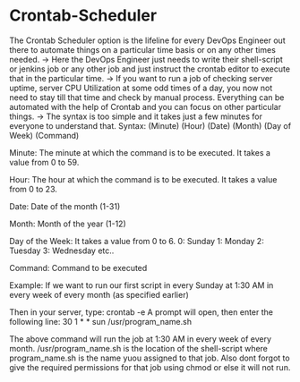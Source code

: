 # Crontab-Scheduler

The Crontab Scheduler option is the lifeline for every DevOps Engineer out there to automate things on a particular time basis or on any other times needed.
-> Here the DevOps Engineer just needs to write their shell-script or jenkins job or any other job and just instruct the crontab editor to execute that in the particular time.
-> If you want to run a job of checking server uptime, server CPU Utilization at some odd times of a day, you now not need to stay till that time and check by manual process. Everything can be automated with the help of Crontab and you can focus on other particular things.
-> The syntax is too simple and it takes just a few minutes for everyone to understand that.
Syntax: (Minute) (Hour) (Date) (Month) (Day of Week) (Command)

Minute: The minute at which the command is to be executed. It takes a value from 0 to 59.

Hour: The hour at which the command is to be executed. It takes a value from 0 to 23.

Date: Date of the month (1-31)

Month: Month of the year (1-12)

Day of the Week: It takes a value from 0 to 6.
0: Sunday
1: Monday 
2: Tuesday
3: Wednesday etc..

Command: Command to be executed

Example: If we want to run our first script in every Sunday at 1:30 AM in every week of every month (as specified earlier)

Then in your server, type: crontab -e
A prompt will open, then enter the following line: 30 1 * * sun /usr/program_name.sh

The above command will run the job at 1:30 AM in every week of every month.
/usr/program_name.sh is the location of the shell-script where program_name.sh is the name yuou assigned to that job.
Also dont forgot to give the required permissions for that job using chmod or else it will not run.

